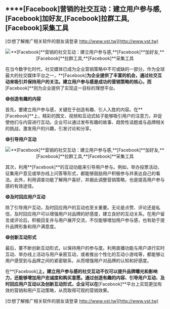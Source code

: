 ## ****[Facebook]**营销的社交互动：建立用户参与感,**[Facebook]**加好友,**[Facebook]**拉群工具,**[Facebook]**采集工具**

[😍想了解推广相关软件的朋友请登录 http://www.vst.tw](http://www.vst.tw)

 <center><img src="https://vst.tw/MP4/tuiguang/png/7.png" alt="**[Facebook]**营销的社交互动：建立用户参与感,**[Facebook]**加好友,**[Facebook]**拉群工具,**[Facebook]**采集工具"></center>

在当今数字化时代，社交媒体已成为企业营销策略中不可或缺的一部分。作为全球最大的社交媒体平台之一，**[Facebook]**为企业提供了丰富的机会，通过社交互动来吸引并保持用户的关注。建立用户参与感是成功的营销策略的核心，而**[Facebook]**则为企业提供了实现这一目标的理想平台。

**😄创造有趣的内容**

首先，要建立用户参与感，关键在于创造有趣、引人入胜的内容。在**[Facebook]**上，精彩的图文、视频和互动式帖子能够吸引用户的注意力，并促使他们与内容进行互动。企业可以通过发布有趣的故事、趋势性话题或与品牌相关的挑战，激发用户的兴趣，引发讨论和分享。

**😄引导用户互动**

 <center><img src="https://vst.tw/MP4/tuiguang/png/7.png" alt="**[Facebook]**营销的社交互动：建立用户参与感,**[Facebook]**加好友,**[Facebook]**拉群工具,**[Facebook]**采集工具"></center>

其次，利用**[Facebook]**的互动功能来引导用户参与。例如，举办投票活动、征集用户意见或举办线上问答等形式，都能够鼓励用户积极参与并表达自己的看法。此外，利用调查功能了解用户喜好，并据此调整营销策略，也是提高用户参与感的有效途径。

**😄及时回应用户互动**

除了引导用户互动，及时回应用户的互动也至关重要。无论是点赞、评论还是私信，及时回应用户可以增强用户对品牌的好感度，建立良好的互动关系。在用户留言或评论后，积极回复并与用户展开交流，不仅能够增加用户参与感，也有助于提升品牌形象和用户满意度。

**😄创新互动形式**

最后，要不断创新互动形式，以保持用户的参与度。利用直播功能与用户进行实时互动、举办线上活动与用户亲密互动，或者推出个性化的互动小游戏等，都能够让用户感受到与品牌之间的紧密联系，从而增强用户对品牌的认知和好感度。

在**[Facebook]**上，建立用户参与感的社交互动不仅可以提升品牌曝光和影响力，还能够增加用户忠诚度和购买意愿。通过创造有趣的内容、引导用户互动、及时回应用户互动以及创新互动形式，企业可以在**[Facebook]**平台上实现更加有效的营销和用户互动策略，从而取得可观的营销效果。

[😍想了解推广相关软件的朋友请登录 http://www.vst.tw](http://www.vst.tw)



